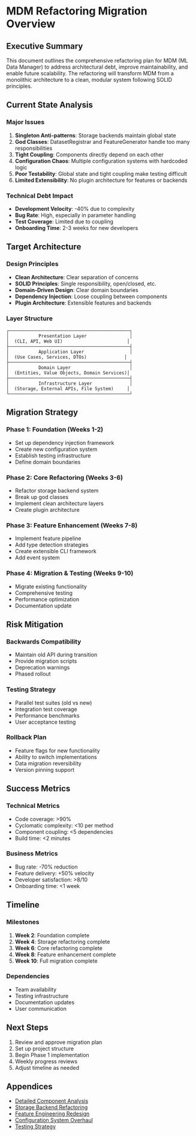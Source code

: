 # MDM Refactoring Migration Overview

## Executive Summary

This document outlines the comprehensive refactoring plan for MDM (ML Data Manager) to address architectural debt, improve maintainability, and enable future scalability. The refactoring will transform MDM from a monolithic architecture to a clean, modular system following SOLID principles.

## Current State Analysis

### Major Issues
1. **Singleton Anti-patterns**: Storage backends maintain global state
2. **God Classes**: DatasetRegistrar and FeatureGenerator handle too many responsibilities  
3. **Tight Coupling**: Components directly depend on each other
4. **Configuration Chaos**: Multiple configuration systems with hardcoded logic
5. **Poor Testability**: Global state and tight coupling make testing difficult
6. **Limited Extensibility**: No plugin architecture for features or backends

### Technical Debt Impact
- **Development Velocity**: -40% due to complexity
- **Bug Rate**: High, especially in parameter handling
- **Test Coverage**: Limited due to coupling
- **Onboarding Time**: 2-3 weeks for new developers

## Target Architecture

### Design Principles
- **Clean Architecture**: Clear separation of concerns
- **SOLID Principles**: Single responsibility, open/closed, etc.
- **Domain-Driven Design**: Clear domain boundaries
- **Dependency Injection**: Loose coupling between components
- **Plugin Architecture**: Extensible features and backends

### Layer Structure
```
┌─────────────────────────────────────────────┐
│           Presentation Layer                │
│  (CLI, API, Web UI)                        │
├─────────────────────────────────────────────┤
│           Application Layer                 │
│  (Use Cases, Services, DTOs)              │
├─────────────────────────────────────────────┤
│           Domain Layer                      │
│  (Entities, Value Objects, Domain Services)│
├─────────────────────────────────────────────┤
│           Infrastructure Layer              │
│  (Storage, External APIs, File System)     │
└─────────────────────────────────────────────┘
```

## Migration Strategy

### Phase 1: Foundation (Weeks 1-2)
- Set up dependency injection framework
- Create new configuration system
- Establish testing infrastructure
- Define domain boundaries

### Phase 2: Core Refactoring (Weeks 3-6)
- Refactor storage backend system
- Break up god classes
- Implement clean architecture layers
- Create plugin architecture

### Phase 3: Feature Enhancement (Weeks 7-8)
- Implement feature pipeline
- Add type detection strategies
- Create extensible CLI framework
- Add event system

### Phase 4: Migration & Testing (Weeks 9-10)
- Migrate existing functionality
- Comprehensive testing
- Performance optimization
- Documentation update

## Risk Mitigation

### Backwards Compatibility
- Maintain old API during transition
- Provide migration scripts
- Deprecation warnings
- Phased rollout

### Testing Strategy
- Parallel test suites (old vs new)
- Integration test coverage
- Performance benchmarks
- User acceptance testing

### Rollback Plan
- Feature flags for new functionality
- Ability to switch implementations
- Data migration reversibility
- Version pinning support

## Success Metrics

### Technical Metrics
- Code coverage: >90%
- Cyclomatic complexity: <10 per method
- Component coupling: <5 dependencies
- Build time: <2 minutes

### Business Metrics
- Bug rate: -70% reduction
- Feature delivery: +50% velocity
- Developer satisfaction: >8/10
- Onboarding time: <1 week

## Timeline

### Milestones
1. **Week 2**: Foundation complete
2. **Week 4**: Storage refactoring complete
3. **Week 6**: Core refactoring complete
4. **Week 8**: Feature enhancement complete
5. **Week 10**: Full migration complete

### Dependencies
- Team availability
- Testing infrastructure
- Documentation updates
- User communication

## Next Steps

1. Review and approve migration plan
2. Set up project structure
3. Begin Phase 1 implementation
4. Weekly progress reviews
5. Adjust timeline as needed

## Appendices

- [Detailed Component Analysis](./Component_Analysis.md)
- [Storage Backend Refactoring](./Storage_Backend_Refactoring.md)
- [Feature Engineering Redesign](./Feature_Engineering_Redesign.md)
- [Configuration System Overhaul](./Configuration_System_Overhaul.md)
- [Testing Strategy](./Testing_Strategy.md)